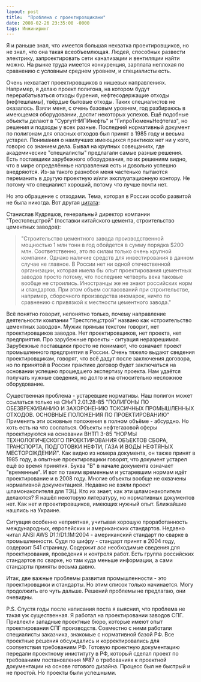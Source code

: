```yaml
---
layout: post
title:  "Проблема с проектировщиками"
date: 2008-02-26 23:35:00 -0000
tags: Инжиниринг
---
```


Я и раньше знал, что имеется большая нехватка проектировщиков, но не знал, что она такая всеобъемлющая.  Людей, способных развести электрику, запроектировать сети канализации и вентиляции найти можно. На рынке труда имеется конкуренция, зарплата неплохая по сравнению с условным среднем уровнем, и специалисты есть. 

Очень нехватает проектировщиков в нишевых направлениях. Например, я делаю проект полигона, на котором будут перерабатываться отходы бурения, нефтесодержащие отходы (нефтешламы), твёрдые бытовые отходы. Таких специалистов не оказалось. Взяли меня, с очень базовым уровнем, год разбираюсь в имеющемся оборудовании, достиг некоторых успехов. Ещё подобные объекты делают в "СургутНИПИнефть" и "ГипроТюменьНефтегаз", но решения и подходы у всех разные. Последний нормативный документ по полигонам для опасных отходов был принят в 1985 году и весьма устарел. Понимания о наилучших имеющихся практиках нет ни у кого, говорю со знанием дела. Бывал на крупных совещаниях, где академические "специалисты" предлагали самые разные решения. Есть поставщики зарубежного оборудования, по их решениям видно, что в мире определённые направления есть и довольно успешно внедряются. Из-за такого разнобоя меня частенько пытаются переманить в другую проектную и/или эксплуатационную контору. Не потому что специалист хороший, потому что лучше почти нет.

Но это обращение с отходами. Тема, которая в России особо развитой не была никогда. Вот другая <a href="http://kommersant.ru/pda/money.html?id=855690">цитата</a>: 

Станислав Кудряшов, генеральный директор компании "Трестспецстрой" (поставки китайского цемента, строительство цементных заводов): 

> "Строительство цементного завода производственной мощностью 1 млн тонн в год обойдется в сумму порядка $200 млн. Соответственно, это по силам только очень крупной компании. Однако наличие средств для инвестирования в данном случае не главное. В России нет ни одной отечественной организации, которая имела бы опыт проектирования цементных заводов просто потому, что последние четверть века таковые вообще не строились. Иностранцы же не знают российских норм и стандартов. При этом объем согласований при строительстве, например, сборочного производства иномарок, ничто по сравнению с привязкой к местности цементного завода."

Всё понятно говорит, непонятно только, почему направление деятельности компании "Трестспецстрой" названо как «строительство цементных заводов». Мужик прямым текстом говорит, нет проектировщиков заводов. Нет проектировщиков, нет проекта, нет предприятия. Про зарубежные проекты - ситуация неразрешимая. Зарубежные поставщики просто не понимают, что означает проект промышленного предприятия в России. Очень тяжело выдают сведения проектировщикам, говорят, что всё дадут после заключения договора, но по принятой в России практике договор будет заключаться на основании успешно прошедшего экспертизу проекта. Нам удаётся получать нужные сведения, но долго и на относительно несложное оборудование.

Существенная проблема - устаревшие нормативы. Наш полигон может ссылаться только на СНиП 2.01.28-85 "ПОЛИГОНЫ ПО ОБЕЗВРЕЖИВАНИЮ И ЗАХОРОНЕНИЮ ТОКСИЧНЫХ ПРОМЫШЛЕННЫХ ОТХОДОВ. ОСНОВНЫЕ ПОЛОЖЕНИЯ ПО ПРОЕКТИРОВАНИЮ"  Применять эти основные положения в полном объёме - абсурдно. Но хоть есть на что сослаться. Объекты нефтегазовой сферы проектируются на основании ВНТП 3-85 "НОРМЫ ТЕХНОЛОГИЧЕСКОГО ПРОЕКТИРОВАНИЯ ОБЪЕКТОВ СБОРА, ТРАНСПОРТА, ПОДГОТОВКИ НЕФТИ, ГАЗА И ВОДЫ НЕФТЯНЫХ МЕСТОРОЖДЕНИЙ". Как видно из номера документа, он также принят в 1985 году, а опытные проектировщики говорят, что документ устарел ещё во время принятия. Буква "В" в начале документа означает "временные". И вот по таким временным и устаревшим нормам идёт проектирование и в 2008 году. Многие объекты вообще не охвачены нормативной документацией. Недавно не взяли проект шламонакопителя для ТЭЦ. Кто их знает, как эти шламонакопители делаются? Я нашёл некоторую литературу, но нормативных документов нет. Как нет и проектировщиков, имеющих нужный опыт. Ближайшие нашлись на Украине.

Ситуация особенно неприятная, учитывая хорошую проработанность международных, европейских и американских стандартов. Недавно читал ANSI AWS D1.1/D1.1M:2004 - американский стандарт по сварке в промышленности. Судя по шифру - стандарт принят в 2004 году, содержит 541 страницу. Содержит *все* необходимые сведения для проектирования, проведения и контроля работ. Есть группа российских стандартов по сварке, но там куда меньше информации, а сами стандарты приняты весьма давно.

Итак, две важные проблемы развития промышленности - это проектировщики и стандарты. Но этим список только начинается. Могу продолжить его чуть дальше. Решений проблемы не предлагаю, они очевидны. 

P.S. Спустя годы после написания поста я выяснил, что проблема не такая уж существенная. Я работал на проектировании заводов СПГ. Привлекли западные проектные бюро, которые имеют опыт проектирования СПГ производств. Совместно с ними работали специалисты заказчика, знакомые с нормативной базой РФ. Все проектные решения обсуждались и корректировались для соответствия требованиям РФ. Готовую проектную документацию передали проектному иниституту в РФ, который сделал проект по требованиям постановления №87 о требованиях к проектной документации на основе готового дизайна. Процесс был не быстрый и не простой. Но проекты были успешными.